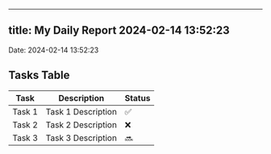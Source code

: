 
---
title: My Daily Report 2024-02-14 13:52:23
---

Date: 2024-02-14 13:52:23

## Tasks Table

| Task | Description | Status |
|------|-------------|--------|
| Task 1 | Task 1 Description | ✅ |
| Task 2 | Task 2 Description | ❌ |
| Task 3 | Task 3 Description | 🔜 |
